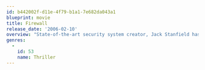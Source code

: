 ```yaml
---
id: b442002f-d11e-4f79-b1a1-7e682da043a1
blueprint: movie
title: Firewall
release_date: '2006-02-10'
overview: "State-of-the-art security system creator, Jack Stanfield has cemented his reputation as a man who's thought of everything. But when a criminal finds a way into Jack's personal life, everything Jack holds dear is suddenly at stake."
genres:
  -
    id: 53
    name: Thriller
---
```

